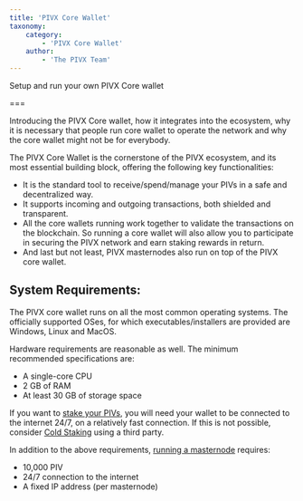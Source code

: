 ```yaml
---
title: 'PIVX Core Wallet'
taxonomy:
    category:
        - 'PIVX Core Wallet'
    author:
        - 'The PIVX Team'
---
```


Setup and run your own PIVX Core wallet

===

Introducing the PIVX Core wallet, how it integrates into the ecosystem, why it is necessary that people run core wallet to operate the network and why the core wallet might not be for everybody.  

The PIVX Core Wallet is the cornerstone of the PIVX ecosystem, and its most essential building block, offering the following key functionalities:
  * It is the standard tool to receive/spend/manage your PIVs in a safe and decentralized way.
  * It supports incoming and outgoing transactions, both shielded and transparent.
  * All the core wallets running work together to validate the transactions on the blockchain. So running a core wallet will also allow you to participate in securing the PIVX network and earn staking rewards in return.
  * And last but not least, PIVX masternodes also run on top of the PIVX core wallet.

## System Requirements:

The PIVX core wallet runs on all the most common operating systems. The officially supported OSes, for which executables/installers are provided are Windows, Linux and MacOS.  

Hardware requirements are reasonable as well. The minimum recommended specifications are:
  * A single-core CPU
  * 2 GB of RAM
  * At least 30 GB of storage space

If you want to [stake your PIVs](/staking), you will need your wallet to be connected to the internet 24/7, on a relatively fast connection. If this is not possible, consider [Cold Staking](/staking/cold-staking) using a third party.  

In addition to the above requirements, [running a masternode](/masternodes-and-governance) requires:
* 10,000 PIV
* 24/7 connection to the internet
* A fixed IP address (per masternode)